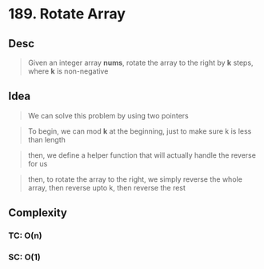# 189. Rotate Array

## Desc

> Given an integer array **nums**, rotate the array to the right by **k** steps, where **k** is non-negative

## Idea

> We can solve this problem by using two pointers

> To begin, we can mod **k** at the beginning, just to make sure k is less than length

> then, we define a helper function that will actually handle the reverse for us

> then, to rotate the array to the right, we simply reverse the whole array, then reverse upto k, then reverse the rest

## Complexity

### TC: O(n)

### SC: O(1)